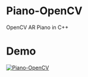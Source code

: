 # Piano-OpenCV
OpenCV AR Piano in C++

# Demo
[![Piano-OpenCV](https://img.youtube.com/vi/BncF_PYkejA/0.jpg)](https://www.youtube.com/watch?v=BncF_PYkejA)
